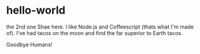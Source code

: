 # hello-world
the 2nd one
Shae here. I like Node.js and Coffeescript (thats what I'm made of).
I've had tacos on the moon and find the far superior to Earth tacos.

Goodbye Humans!
